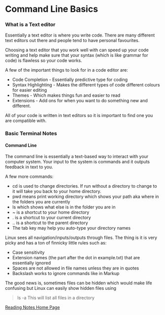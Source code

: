 # Command Line Basics

### What is a Text editor
Essentially a text editor is where you write code. There are many different text editors out there and people tend to have personal favourites.

Choosing a text editor that you work well with can speed up your code writing and help make sure that your syntax (which is like grammar for code) is flawless so your code works.

A few of the important things to look for in a code editor are:

- Code Completion \- Essentially predictive type for coding
- Syntax Highlighting \- Makes the different types of code different colours for easier editing
- Themes \- Which makes things fun and easier to read
- Extensions \- Add ons for when you want to do something new and different.

All of your code is written in text editors so it is important to find one you are compatible with.

### Basic Terminal Notes

#### Command Line
The command line is essentially a text-based way to interact with your computer system. Your input to the system is commands and it outputs feedback in text to you.

A few more commands:
- cd is used to change directories. If run without a directory to change to it will take you back to your home directory.
- pwd means print working directory which shows your path aka where in the folders you are currently
- ls which shows what else is in the folder you are in
- ~ is a shortcut to your home directory
- \. is a shortcut to your current directory
- \.\. is  a shortcut to the parent directory
- The tab key may help you auto-type your directory names

Linux sees all navigation/inputs/outputs through files. The thing is it is very picky and has a ton of finnicky little rules such as:
- Case sensitivity
- Extension names (the part after the dot in example.txt) that are essentially ignored
- Spaces are not allowed in file names unless they are in quotes
- Backslash works to ignore commands like in Markup

The good news is, sometimes files can be hidden which would make life confusing but Linux can easily show hidden files using 
> ls -a 
This will list all files in a directory


[Reading Notes Home Page](README.md)
